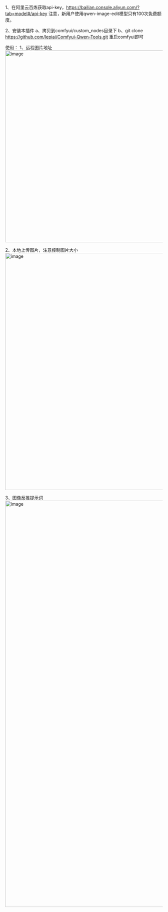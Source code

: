 1、在阿里云百炼获取api-key，https://bailian.console.aliyun.com/?tab=model#/api-key
注意，新用户使用qwen-image-edit模型只有100次免费额度。

2、安装本插件
a、拷贝到comfyui/custom_nodes目录下
b、git clone https://github.com/lepiai/Comfyui-Qwen-Tools.git
重启comfyui即可


使用：
1、远程图片地址
<img width="1098" height="612" alt="image" src="https://github.com/user-attachments/assets/a3b36298-b3d6-4514-abc4-e225b32d1832" />


2、本地上传图片，注意控制图片大小
<img width="1515" height="756" alt="image" src="https://github.com/user-attachments/assets/4a973a72-b189-4952-be01-fdf64f72b566" />


3、图像反推提示词
<img width="2412" height="1296" alt="image" src="https://github.com/user-attachments/assets/22723be0-0131-4619-812b-b1d2bd69405e" />
